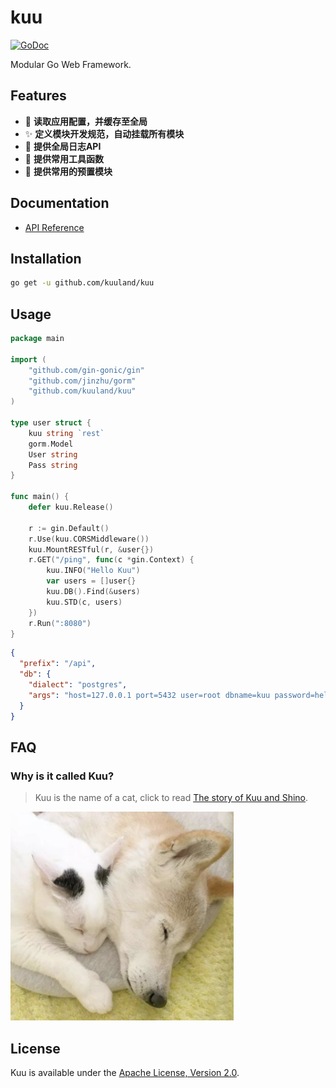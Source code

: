 # kuu

[![GoDoc](https://godoc.org/github.com/kuuland/kuu?status.svg)](https://godoc.org/github.com/kuuland/kuu)

Modular Go Web Framework.


## Features

- 🎉 **读取应用配置，并缓存至全局**
- ✨ **定义模块开发规范，自动挂载所有模块**
- 🚀 **提供全局日志API**
- 🐠 **提供常用工具函数**
- 👻 **提供常用的预置模块**

## Documentation

- [API Reference](https://godoc.org/github.com/kuuland/kuu)

## Installation

```sh
go get -u github.com/kuuland/kuu
```

## Usage

```go
package main

import (
	"github.com/gin-gonic/gin"
	"github.com/jinzhu/gorm"
	"github.com/kuuland/kuu"
)

type user struct {
	kuu string `rest`
	gorm.Model
	User string
	Pass string
}

func main() {
	defer kuu.Release()
	
	r := gin.Default()
	r.Use(kuu.CORSMiddleware())
	kuu.MountRESTful(r, &user{})
	r.GET("/ping", func(c *gin.Context) {
		kuu.INFO("Hello Kuu")
		var users = []user{}
		kuu.DB().Find(&users)
		kuu.STD(c, users)
	})
	r.Run(":8080")
}

```

```json
{
  "prefix": "/api",
  "db": {
    "dialect": "postgres",
    "args": "host=127.0.0.1 port=5432 user=root dbname=kuu password=hello sslmode=disable"
  }
}
```

## FAQ

### Why is it called Kuu?

> Kuu is the name of a cat, click to read [The story of Kuu and Shino](http://www.sohu.com/a/225954042_509045).

![kuu](https://raw.githubusercontent.com/kuuland/kuu/master/kuu.png)

## License

Kuu is available under the [Apache License, Version 2.0](http://www.apache.org/licenses/LICENSE-2.0.html).
